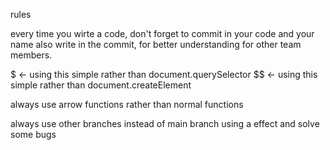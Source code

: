 rules 

every time you wirte a code, don't forget to commit in your code and your name also write in the commit, for better understanding for other team members.

$ <- using this simple rather than document.querySelector
$$ <- using this simple rather than document.createElement

always use arrow functions rather than normal functions


always use other branches instead of main branch using a effect and solve some bugs